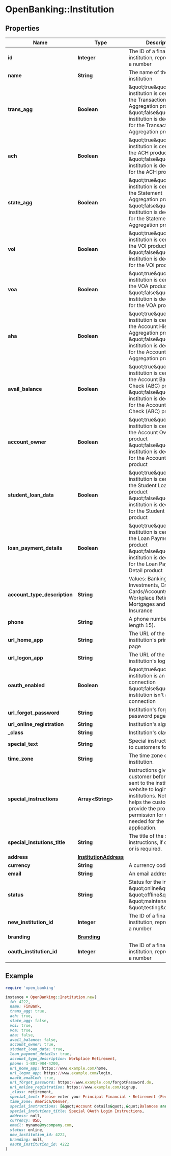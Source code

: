 # OpenBanking::Institution

## Properties

| Name | Type | Description | Notes |
| ---- | ---- | ----------- | ----- |
| **id** | **Integer** | The ID of a financial institution, represented as a number |  |
| **name** | **String** | The name of the institution | [optional] |
| **trans_agg** | **Boolean** | \&quot;true\&quot;: The institution is certified for the Transaction Aggregation product \&quot;false\&quot;: The institution is decertified for the Transaction Aggregation product |  |
| **ach** | **Boolean** | \&quot;true\&quot;: The institution is certified for the ACH product \&quot;false\&quot;: The institution is decertified for the ACH product |  |
| **state_agg** | **Boolean** | \&quot;true\&quot;: The institution is certified for the Statement Aggregation product \&quot;false\&quot;: The institution is decertified for the Statement Aggregation product |  |
| **voi** | **Boolean** | \&quot;true\&quot;: The institution is certified for the VOI product \&quot;false\&quot;: The institution is decertified for the VOI product |  |
| **voa** | **Boolean** | \&quot;true\&quot;: The institution is certified for the VOA product \&quot;false\&quot;: The institution is decertified for the VOA product |  |
| **aha** | **Boolean** | \&quot;true\&quot;: The institution is certified for the Account History Aggregation product \&quot;false\&quot;: The institution is decertified for the Account History Aggregation product |  |
| **avail_balance** | **Boolean** | \&quot;true\&quot;: The institution is certified for the Account Balance Check (ABC) product \&quot;false\&quot;: The institution is decertified for the Account Balance Check (ABC) product |  |
| **account_owner** | **Boolean** | \&quot;true\&quot;: The institution is certified for the Account Owner product \&quot;false\&quot;: The institution is decertified for the Account Owner product |  |
| **student_loan_data** | **Boolean** | \&quot;true\&quot;: The institution is certified for the Student Loan Data product  \&quot;false\&quot;: The institution is decertified for the Student Loan Data product | [optional] |
| **loan_payment_details** | **Boolean** | \&quot;true\&quot;: The institution is certified for the Loan Payment Detail product  \&quot;false\&quot;: The institution is decertified for the Loan Payment Detail product | [optional] |
| **account_type_description** | **String** | Values: Banking, Investments, Credit Cards/Accounts, Workplace Retirement, Mortgages and Loans, Insurance | [optional] |
| **phone** | **String** | A phone number (max length 15). | [optional] |
| **url_home_app** | **String** | The URL of the institution&#39;s primary home page | [optional] |
| **url_logon_app** | **String** | The URL of the institution&#39;s login page | [optional] |
| **oauth_enabled** | **Boolean** | \&quot;true\&quot;: The institution is an OAuth connection  \&quot;false\&quot;: The institution isn&#39;t an OAuth connection |  |
| **url_forgot_password** | **String** | Institution&#39;s forgot password page | [optional] |
| **url_online_registration** | **String** | Institution&#39;s signup page | [optional] |
| **_class** | **String** | Institution&#39;s class | [optional] |
| **special_text** | **String** | Special instructions given to customers for login | [optional] |
| **time_zone** | **String** | The time zone of the institution. | [optional] |
| **special_instructions** | **Array&lt;String&gt;** | Instructions given to the customer before they are sent to the institution website to login for OAuth institutions.  Note: this helps the customer to provide the proper permission for data needed for the application. | [optional] |
| **special_instutions_title** | **String** | The title of the special instructions, if one exists or is required. | [optional] |
| **address** | [**InstitutionAddress**](InstitutionAddress.md) |  | [optional] |
| **currency** | **String** | A currency code |  |
| **email** | **String** | An email address | [optional] |
| **status** | **String** | Status for the institution: \&quot;online\&quot;, \&quot;offline\&quot;, \&quot;maintenance\&quot;, \&quot;testing\&quot; |  |
| **new_institution_id** | **Integer** | The ID of a financial institution, represented as a number | [optional] |
| **branding** | [**Branding**](Branding.md) |  | [optional] |
| **oauth_institution_id** | **Integer** | The ID of a financial institution, represented as a number | [optional] |

## Example

```ruby
require 'open_banking'

instance = OpenBanking::Institution.new(
  id: 4222,
  name: FinBank,
  trans_agg: true,
  ach: true,
  state_agg: false,
  voi: true,
  voa: true,
  aha: false,
  avail_balance: false,
  account_owner: true,
  student_loan_data: true,
  loan_payment_details: true,
  account_type_description: Workplace Retirement,
  phone: 1-801-984-4200,
  url_home_app: https://www.example.com/home,
  url_logon_app: https://www.example.com/login,
  oauth_enabled: true,
  url_forgot_password: https://www.example.com/forgotPassword.do,
  url_online_registration: https://www.example.com/signup,
  _class: retirement,
  special_text: Please enter your Principal Financial - Retirement (Personal) Username and Password.,
  time_zone: America/Denver,
  special_instructions: [&quot;Account details&quot;,&quot;Balances and transactions&quot;,&quot;Personal and account ownership info&quot;],
  special_instutions_title: Special OAuth Login Instructions,
  address: null,
  currency: USD,
  email: myname@mycompany.com,
  status: online,
  new_institution_id: 4222,
  branding: null,
  oauth_institution_id: 4222
)
```

